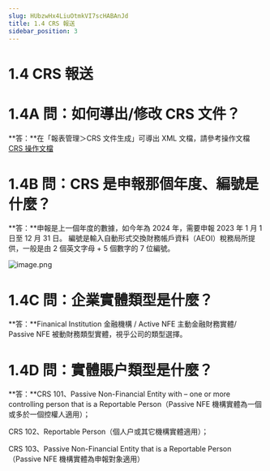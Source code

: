 ```yaml
---
slug: HUbzwHx4LiuOtmkVI7scHABAnJd
title: 1.4 CRS 報送
sidebar_position: 3
---
```



# 1.4 CRS 報送


# 1.4A 問：如何導出/修改 CRS 文件？


**答：**在「報表管理＞CRS 文件生成」可導出 XML 文檔，請參考操作文檔 [CRS 操作文檔](./Zf8xwz6teiNduAkCSPmcEf1mn4b)



# 1.4B 問：CRS 是申報那個年度、編號是什麼？


**答：**申報是上一個年度的數據，如今年為 2024 年，需要申報 2023 年 1 月 1 日至 12 月 31 日。
編號是輸入自動形式交換財務帳戶資料（AEOI）稅務局所提供，一般是由 2 個英文字母 + 5 個數字的 7 位編號。


![image.png](/assets/bdf6417dcce7f01c36e73b54eb61d040.png)


# 1.4C 問：企業實體類型是什麼？


**答：**Finanical Institution 金融機構 / Active NFE 主動金融財務實體/ Passive NFE 被動財務類型實體，視乎公司的類型選擇。


# 1.4D 問：實體賬户類型是什麼？


**答：**CRS 101、Passive Non-Financial Entity with – one or more controlling person that is a Reportable Person（Passive NFE 機構實體為一個或多於一個控權人適用）；


CRS 102、Reportable Person（個人户或其它機構實體適用）；


CRS 103、Passive Non-Financial Entity that is a Reportable Person（Passive NFE 機構實體為申報對象適用）

